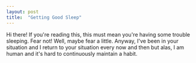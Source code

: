 ```yaml
---
layout: post
title:  "Getting Good Sleep"
---
```


Hi there! If you're reading this, this must mean you're having some trouble sleeping. Fear not! Well, maybe fear a little. Anyway, I've been in your situation and I return to your situation every now and then but alas, I am human and it's hard to continuously maintain a habit.
